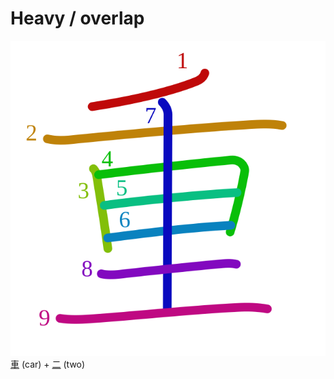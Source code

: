 # Heavy / overlap
![91cd](Kanji/kanji-colorize/91cd.svg)
[車](Kanji/kanji-dict/車.md) (car) + [二](Kanji/kanji-dict/二.md) (two) 